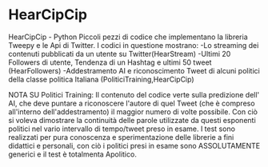 # HearCipCip
HearCipCip - Python 
Piccoli pezzi di codice che implementano la libreria Tweepy e le Api di Twitter.
I codici in questione mostrano:
-Lo streaming dei contenuti pubblicati da un utente su Twitter(HearStream)
-Ultimi 20 Followers di utente, Tendenza di un Hashtag e ultimi 50 tweet (HearFollowers)
-Addestramento AI e riconoscimento Tweet di alcuni politici della classe politica Italiana (PoliticiTraining,HearCipCip)

NOTA SU Politici Training: Il contenuto del codice verte sulla predizione dell' AI, che deve puntare a riconoscere l'autore di quel Tweet (che è compreso all'interno dell'addestramento)
                    il maggior numero di volte possibile. Con ciò si voleva dimostrare la continuità delle parole utilizzate da questi esponenti politici nel vario intervallo di 
                    tempo/tweet preso in esame. I test sono realizzati per pura conoscenza e sperimentazione delle librerie a fini didattici e personali, con
                    ciò i politici presi in esame sono ASSOLUTAMENTE generici e il test è totalmenta Apolitico.
